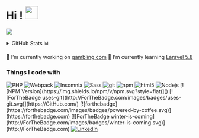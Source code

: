 # Hi ! <img src="https://raw.githubusercontent.com/MartinHeinz/MartinHeinz/master/wave.gif" width="35px"> 
![](https://komarev.com/ghpvc/?username=StephOC&color=a62a23)

<details>
  - <summary>GitHub Stats 📊</summary>
  <img src = "https://github-readme-stats.vercel.app/api?username=StephOC&show_icons=true&theme=radical&line_height=27">
</details>

🔭 I’m currently working on [gambling.com](https://www.gambling.com/ "gambling.com") 🌱 I’m currently learning [Laravel 5.8](https://laravel.com/) 

<h3>Things I code with</h3>
<p>
  <img alt="PHP" src="https://img.shields.io/badge/php-%5E7.1.3-blue" />
  <img alt="Webpack" src="https://img.shields.io/badge/-Webpack-8DD6F9?style=flat-square&logo=webpack&logoColor=white" /> 
  <img alt="Insomnia" src="https://img.shields.io/badge/-Insomnia-5849BE?style=flat-square&logo=insomnia&logoColor=white" />
  <img alt="Sass" src="https://img.shields.io/badge/-Sass-CC6699?style=flat-square&logo=sass&logoColor=white" />
  <img alt="git" src="https://img.shields.io/badge/-Git-F05032?style=flat-square&logo=git&logoColor=white" />
  <img alt="npm" src="https://img.shields.io/badge/-NPM-CB3837?style=flat-square&logo=npm&logoColor=white" />
  <img alt="html5" src="https://img.shields.io/badge/-HTML5-E34F26?style=flat-square&logo=html5&logoColor=white" />
  <img alt="Nodejs" src="https://img.shields.io/badge/-Nodejs-43853d?style=flat-square&logo=Node.js&logoColor=white" />
  [![NPM Version](https://img.shields.io/npm/v/npm.svg?style=flat)]() [![ForTheBadge uses-git](http://ForTheBadge.com/images/badges/uses-git.svg)](https://GitHub.com/) [![forthebadge](https://forthebadge.com/images/badges/powered-by-coffee.svg)](https://forthebadge.com) [![ForTheBadge winter-is-coming](http://ForTheBadge.com/images/badges/winter-is-coming.svg)](http://ForTheBadge.com) <a href="https://www.linkedin.com/in/thewhitefox/" target="_blank"><img alt="LinkedIn" src="https://img.shields.io/badge/linkedin-%230077B5.svg?&style=for-the-badge&logo=linkedin&logoColor=white" /></a> 
</p>
